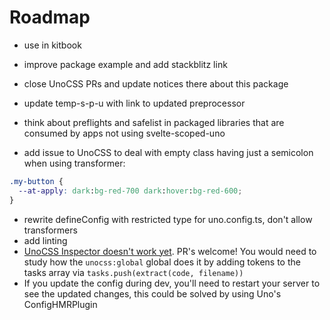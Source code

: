 # Roadmap

- use in kitbook

- improve package example and add stackblitz link
- close UnoCSS PRs and update notices there about this package
- update temp-s-p-u with link to updated preprocessor
- think about preflights and safelist in packaged libraries that are consumed by apps not using svelte-scoped-uno

- add issue to UnoCSS to deal with empty class having just a semicolon when using transformer:
```css
.my-button {
  --at-apply: dark:bg-red-700 dark:hover:bg-red-600;
}
```

- rewrite defineConfig with restricted type for uno.config.ts, don't allow transformers
- add linting
- [UnoCSS Inspector doesn't work yet](https://github.com/unocss/unocss/issues/1718). PR's welcome! You would need to study how the `unocss:global` global does it by adding tokens to the tasks array via `tasks.push(extract(code, filename))`
- If you update the config during dev, you'll need to restart your server to see the updated changes, this could be solved by using Uno's ConfigHMRPlugin